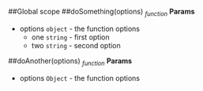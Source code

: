 ##Global scope
<a name="doSomething"></a>
##doSomething(options) <sub>*function*</sub>
**Params**

- options `object` - the function options
  - one `string` - first option
  - two `string` - second option

<a name="doAnother"></a>
##doAnother(options) <sub>*function*</sub>
**Params**

- options `Object` - the function options

